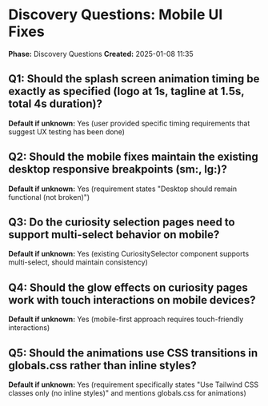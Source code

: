 # Discovery Questions: Mobile UI Fixes

**Phase:** Discovery Questions
**Created:** 2025-01-08 11:35

## Q1: Should the splash screen animation timing be exactly as specified (logo at 1s, tagline at 1.5s, total 4s duration)?
**Default if unknown:** Yes (user provided specific timing requirements that suggest UX testing has been done)

## Q2: Should the mobile fixes maintain the existing desktop responsive breakpoints (sm:, lg:)?
**Default if unknown:** Yes (requirement states "Desktop should remain functional (not broken)")

## Q3: Do the curiosity selection pages need to support multi-select behavior on mobile?
**Default if unknown:** Yes (existing CuriositySelector component supports multi-select, should maintain consistency)

## Q4: Should the glow effects on curiosity pages work with touch interactions on mobile devices?
**Default if unknown:** Yes (mobile-first approach requires touch-friendly interactions)

## Q5: Should the animations use CSS transitions in globals.css rather than inline styles?
**Default if unknown:** Yes (requirement specifically states "Use Tailwind CSS classes only (no inline styles)" and mentions globals.css for animations)